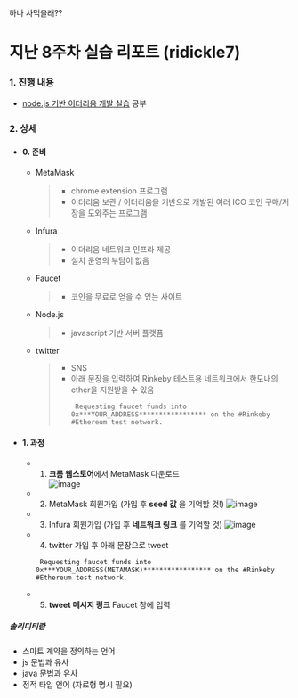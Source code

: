 하나 사먹을래??

# 지난 8주차 실습 리포트 (ridickle7)

### 1. 진행 내용  
- [node.js 기반 이더리움 개발 실습](https://programmers.co.kr/learn/courses/36) 공부

### 2. 상세
- #### 0. 준비
  - MetaMask  
    > - chrome extension 프로그램  
    > - 이더리움 보관 / 이더리움을 기반으로 개발된 여러 ICO 코인 구매/저장을 도와주는 프로그램  
    
  - Infura  
    > - 이더리움 네트워크 인프라 제공
    > - 설치 운영의 부담이 없음
    
  - Faucet  
    > - 코인을 무료로 얻을 수 있는 사이트
    
  - Node.js  
    > - javascript 기반 서버 플랫폼  
    
  - twitter  
    > - SNS
    > - 아래 문장을 입력하여 Rinkeby 테스트용 네트워크에서 한도내의 ether을 지원받을 수 있음
    >   <pre><code> Requesting faucet funds into 0x***YOUR_ADDRESS***************** on the #Rinkeby #Ethereum test network.</code></pre>

- #### 1. 과정
  - 1. **크롬 웹스토어**에서 MetaMask 다운로드  
      ![image]()
  - 2. MetaMask 회원가입 (가입 후 **seed 값** 을 기억할 것!)
      ![image]()
  - 3. Infura 회원가입 (가입 후 **네트워크 링크** 를 기억할 것)
      ![image]()
  - 4. twitter 가입 후 아래 문장으로 tweet
      <pre><code> Requesting faucet funds into 0x***YOUR_ADDRESS(METAMASK)***************** on the #Rinkeby #Ethereum test network.</code></pre>
  - 5. **tweet 메시지 링크** Faucet 창에 입력



##### 솔리디티란
- 스마트 계약을 정의하는 언어
- js 문법과 유사
- java 문법과 유사 
- 정적 타입 언어 (자료형 명시 필요)
